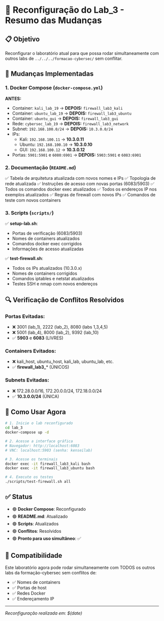 # 🔧 Reconfiguração do Lab_3 - Resumo das Mudanças

## 📋 Objetivo
Reconfigurar o laboratório atual para que possa rodar simultaneamente com outros labs de `../../../formacao-cybersec/` sem conflitar.

## 🚀 Mudanças Implementadas

### 1. **Docker Compose** (`docker-compose.yml`)
**ANTES:**
- Container: `kali_lab_19` → **DEPOIS:** `firewall_lab3_kali`
- Container: `ubuntu_lab_19` → **DEPOIS:** `firewall_lab3_ubuntu`  
- Container: `ubuntu_gui` → **DEPOIS:** `firewall_lab3_gui`
- Rede: `cybersec_lab_19` → **DEPOIS:** `firewall_lab3_network`
- Subnet: `192.168.100.0/24` → **DEPOIS:** `10.3.0.0/24`
- IPs:
  - Kali: `192.168.100.11` → **10.3.0.11**
  - Ubuntu: `192.168.100.10` → **10.3.0.10**  
  - GUI: `192.168.100.12` → **10.3.0.12**
- Portas: `5901:5901` e `6080:6901` → **DEPOIS:** `5903:5901` e `6083:6901`

### 2. **Documentação** (`README.md`)
✅ Tabela de arquitetura atualizada com novos nomes e IPs
✅ Topologia de rede atualizada
✅ Instruções de acesso com novas portas (6083/5903)
✅ Todos os comandos docker exec atualizados
✅ Todos os endereços IP nos exemplos atualizados
✅ Regras de firewall com novos IPs
✅ Comandos de teste com novos containers

### 3. **Scripts** (`scripts/`)
✅ **setup-lab.sh**: 
   - Portas de verificação (6083/5903)
   - Nomes de containers atualizados
   - Comandos docker exec corrigidos
   - Informações de acesso atualizadas

✅ **test-firewall.sh**:
   - Todos os IPs atualizados (10.3.0.x)
   - Nomes de containers corrigidos
   - Comandos iptables e netstat atualizados
   - Testes SSH e nmap com novos endereços

## 🔍 Verificação de Conflitos Resolvidos

### Portas Evitadas:
- ❌ 3001 (lab_1), 2222 (lab_2), 8080 (labs 1,3,4,5)  
- ❌ 5001 (lab_4), 8000 (lab_2), 9392 (lab_10)
- ✅ **5903** e **6083** (LIVRES)

### Containers Evitados:
- ❌ kali_host, ubuntu_host, kali_lab, ubuntu_lab, etc.
- ✅ **firewall_lab3_*** (ÚNICOS)

### Subnets Evitadas:
- ❌ 172.28.0.0/16, 172.20.0.0/24, 172.18.0.0/24
- ✅ **10.3.0.0/24** (ÚNICA)

## 🎯 Como Usar Agora

```bash
# 1. Inicie o lab reconfigurado
cd lab_3
docker-compose up -d

# 2. Acesse a interface gráfica
# Navegador: http://localhost:6083
# VNC: localhost:5903 (senha: kenseilab)

# 3. Acesse os terminais
docker exec -it firewall_lab3_kali bash
docker exec -it firewall_lab3_ubuntu bash

# 4. Execute os testes
./scripts/test-firewall.sh all
```

## ✅ Status
- 🟢 **Docker Compose**: Reconfigurado
- 🟢 **README.md**: Atualizado
- 🟢 **Scripts**: Atualizados  
- 🟢 **Conflitos**: Resolvidos
- 🟢 **Pronto para uso simultâneo**: ✅

## 🚨 Compatibilidade
Este laboratório agora pode rodar simultaneamente com TODOS os outros labs da formação-cybersec sem conflitos de:
- ✅ Nomes de containers
- ✅ Portas de host  
- ✅ Redes Docker
- ✅ Endereçamento IP

---
*Reconfiguração realizada em: $(date)*